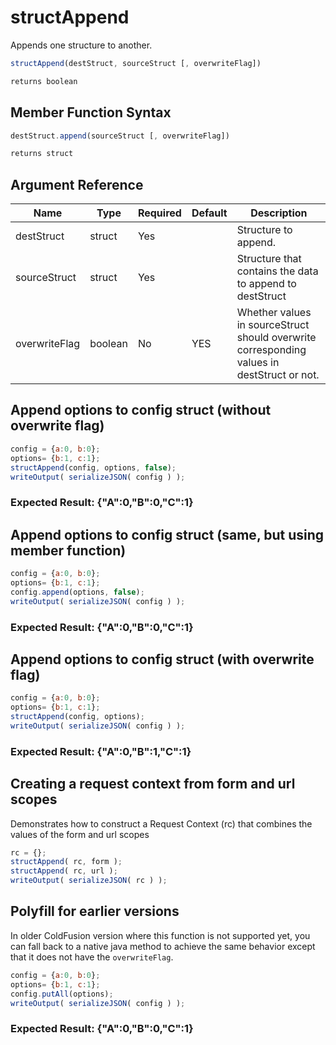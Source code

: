 # structAppend

Appends one structure to another.

```javascript
structAppend(destStruct, sourceStruct [, overwriteFlag])
```

```javascript
returns boolean
```

## Member Function Syntax

```javascript
destStruct.append(sourceStruct [, overwriteFlag])
```

```javascript
returns struct
```

## Argument Reference

| Name | Type | Required | Default | Description |
| --- | --- | --- | --- | --- |
| destStruct | struct | Yes |  | Structure to append. |
| sourceStruct | struct | Yes |  | Structure that contains the data to append to destStruct |
| overwriteFlag | boolean | No | YES | Whether values in sourceStruct should overwrite corresponding values in<br /> destStruct or not. |

## Append options to config struct (without overwrite flag)

```javascript
config = {a:0, b:0};
options= {b:1, c:1};
structAppend(config, options, false);
writeOutput( serializeJSON( config ) );
```

### Expected Result: {"A":0,"B":0,"C":1}

## Append options to config struct (same, but using member function)

```javascript
config = {a:0, b:0};
options= {b:1, c:1};
config.append(options, false);
writeOutput( serializeJSON( config ) );
```

### Expected Result: {"A":0,"B":0,"C":1}

## Append options to config struct (with overwrite flag)

```javascript
config = {a:0, b:0};
options= {b:1, c:1};
structAppend(config, options);
writeOutput( serializeJSON( config ) );
```

### Expected Result: {"A":0,"B":1,"C":1}

## Creating a request context from form and url scopes

Demonstrates how to construct a Request Context (rc) that combines the values of the form and url scopes

```javascript
rc = {};
structAppend( rc, form );
structAppend( rc, url );
writeOutput( serializeJSON( rc ) );
```

## Polyfill for earlier versions

In older ColdFusion version where this function is not supported yet, you can fall back to a native java method to achieve the same behavior except that it does not have the `overwriteFlag`.

```javascript
config = {a:0, b:0};
options= {b:1, c:1};
config.putAll(options);
writeOutput( serializeJSON( config ) );
```

### Expected Result: {"A":0,"B":0,"C":1}
